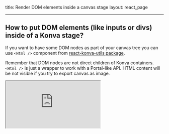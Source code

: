 title: Render DOM elements inside a canvas stage
layout: react_page

---

## How to put DOM elements (like inputs or divs) inside of a Konva stage?

If you want to have some DOM nodes as part of your canvas tree you can use `<Html />` component from [react-konva-utils package](https://github.com/konvajs/react-konva-utils).

Remember that DOM nodes are not direct children of Konva containers. `<Html />` is just a wrapper to work with a Portal-like API. HTML content will be not visible if you try to export canvas as image.

<iframe 
  src="https://codesandbox.io/embed/github/konvajs/site/tree/master/react-demos/dom_portal?hidenavigation=1&view=split&fontsize=10" 
  style={{
    width: "100%",
    height: "500px",
    border: 0,
    borderRadius: "4px",
    overflow: "hidden"
  }}
  sandbox="allow-modals allow-forms allow-popups allow-scripts allow-same-origin"
/>
